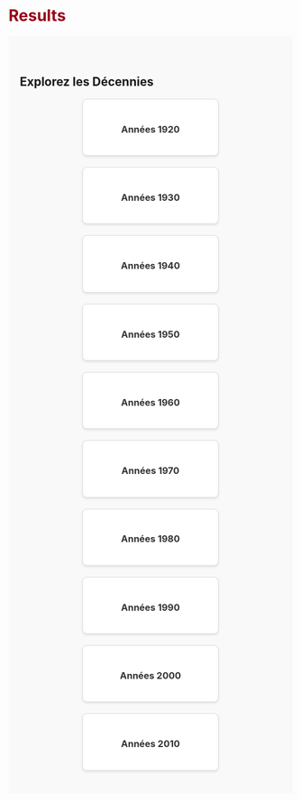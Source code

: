 <h1 style="color: #960018;">Results</h1>

<div class="results-section">
  <h2>Explorez les Décennies</h2>
  <div class="results-grid">
    <div class="results-card">
      <a href="/results/1920s.html">
        <h3>Années 1920</h3>
      </a>
    </div>
    <div class="results-card">
      <a href="/results/1930s.html">
        <h3>Années 1930</h3>
      </a>
    </div>
    <div class="results-card">
      <a href="/results/1940s.html">
        <h3>Années 1940</h3>
      </a>
    </div>
    <div class="results-card">
      <a href="/results/1950s.html">
        <h3>Années 1950</h3>
      </a>
    </div>
    <div class="results-card">
      <a href="/results/1960s.html">
        <h3>Années 1960</h3>
      </a>
    </div>
    <div class="results-card">
      <a href="/results/1970s.html">
        <h3>Années 1970</h3>
      </a>
    </div>
    <div class="results-card">
      <a href="/results/1980s.html">
        <h3>Années 1980</h3>
      </a>
    </div>
    <div class="results-card">
      <a href="/results/1990s.html">
        <h3>Années 1990</h3>
      </a>
    </div>
    <div class="results-card">
      <a href="/results/2000s.html">
        <h3>Années 2000</h3>
      </a>
    </div>
    <div class="results-card">
      <a href="/results/2010s.html">
        <h3>Années 2010</h3>
      </a>
    </div>
  </div>
</div>

<style>
.results-section {
  padding: 40px 20px;
  background-color: #f9f9f9;
}

.results-grid {
  display: flex;
  flex-wrap: wrap;
  gap: 20px;
  justify-content: center;
}

.results-card {
  background-color: #ffffff;
  border: 1px solid #ddd;
  border-radius: 8px;
  padding: 20px;
  text-align: center;
  width: 200px;
  box-shadow: 0 2px 4px rgba(0, 0, 0, 0.1);
}

.results-card a {
  text-decoration: none;
  color: #333;
}

.results-card a:hover {
  color: #960018; /* Rouge carmin */
}
</style>